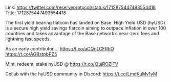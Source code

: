 Link:  https://twitter.com/reserveprotocol/status/1712875447493554418
Title: 1712875447493554418

The first yield bearing flatcoin has landed on Base.
High Yield USD (hyUSD) is a secure high yield savings flatcoin aiming to outpace inflation in over 100 countries and takes advantage of the Base network’s near-zero fees and lightning fast speeds.

As an early contributor,… https://t.co/aCQgLCFRhO https://t.co/AGBstpbPZ5

Mint, redeem, stake hyUSD @ https://t.co/i2ujROZlFV

Collab with the hyUSD community in Discord: https://t.co/LmdKuMv1yM